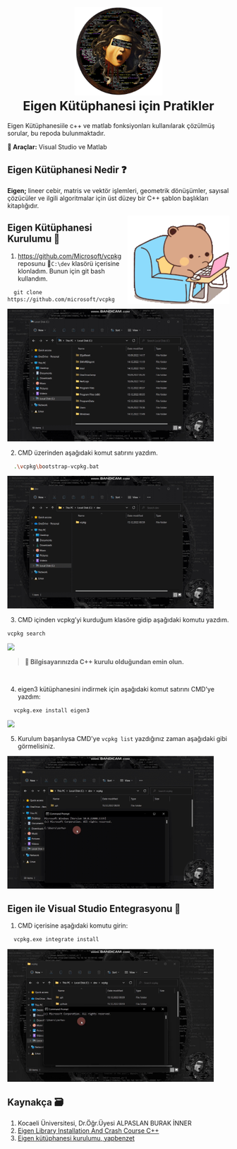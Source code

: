 <h1 align="center">
  <br>
  <a href="https://github.com/zeynepaslierhan/.NetCoreArchive"><img src="https://github.com/zeynepaslierhan/zeynepaslierhan/blob/main/img/Logo.png" alt="SoftwareDeveloperArchive" width="200"></a>
  <br>
  Eigen Kütüphanesi için Pratikler
  <br>
</h1>

Eigen Kütüphanesiile c++ ve matlab fonksiyonları kullanılarak çözülmüş sorular, bu repoda bulunmaktadır.

**🧰 Araçlar:** Visual Studio ve Matlab

## Eigen Kütüphanesi Nedir :question:

**Eigen;** lineer cebir, matris ve vektör işlemleri, geometrik dönüşümler, sayısal çözücüler ve ilgili algoritmalar için üst düzey bir C++ şablon başlıkları kitaplığıdır.

<img src="https://github.com/zeynepaslierhan/zeynepaslierhan/blob/main/img/gifs/busy-cute.gif" align="right" height="200">

## Eigen Kütüphanesi Kurulumu 🔧

1. https://github.com/Microsoft/vcpkg reposunu 📍`C:\dev` klasörü içerisine klonladım. Bunun için git bash kullandım.

  ```git bash
    git clone https://github.com/microsoft/vcpkg
  ```

  <img src="https://github.com/zeynepaslierhan/EiganLibraryPractices/blob/main/img/kurulum/1.%20kurulum.gif" height="300">

2. CMD üzerinden aşağıdaki komut satırını yazdım.

  ```bash
    .\vcpkg\bootstrap-vcpkg.bat
  ```

  <img src="https://github.com/zeynepaslierhan/EiganLibraryPractices/blob/main/img/kurulum/2.%20kurulum.gif" height="300">

3.  CMD içinden vcpkg’yi kurduğum klasöre gidip aşağıdaki komutu yazdım.

  ```bash
  vcpkg search
  ```
  
  <img src="https://github.com/zeynepaslierhan/EiganLibraryPractices/blob/main/img/kurulum/3.%20kurulum.gif" height="300">
  
  </br>

> **🚨 Bilgisayarınızda C++ kurulu olduğundan emin olun.**

  </br>

4. eigen3 kütüphanesini indirmek için aşağıdaki komut satırını CMD'ye yazdım:

  ```bash
    vcpkg.exe install eigen3
  ```
  
  <img src="https://github.com/zeynepaslierhan/EiganLibraryPractices/blob/main/img/kurulum/4.%20kurulum.gif" height="300">

5. Kurulum başarılıysa CMD'ye `vcpkg list` yazdığınız zaman aşağıdaki gibi görmelisiniz.


  <img src="https://github.com/zeynepaslierhan/EiganLibraryPractices/blob/main/img/kurulum/5.%20kurulum.gif" height="300">


## Eigen ile Visual Studio Entegrasyonu 🔧

1. CMD içerisine aşağıdaki komutu girin:

  ```bash
    vcpkg.exe integrate install
  ```

  <img src="https://github.com/zeynepaslierhan/EiganLibraryPractices/blob/main/img/kurulum/6.%20kurulum.gif" height="300">



## Kaynakça 🗃️

1. Kocaeli Üniversitesi, Dr.Öğr.Üyesi ALPASLAN BURAK İNNER 
1. [Eigen Library Installation And Crash Course C++](https://www.youtube.com/watch?v=6mMjv-tA5Jk&t=141s)
1. [Eigen kütüphanesi kurulumu, yapbenzet](http://yapbenzet.kocaeli.edu.tr/eigen-kutuphanesi-kurulumu/)


